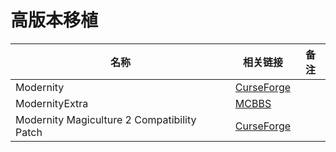# 高版本移植

| 名称                                        | 相关链接                                                                                                     | 备注 |
| ------------------------------------------- | ------------------------------------------------------------------------------------------------------------ | ---- |
| Modernity                                   | [CurseForge](https://www.curseforge.com/minecraft/texture-packs/modernity)                                   |      |
| ModernityExtra                              | [MCBBS](https://www.mcbbs.net/thread-1280646-1-1.html)                                                       |      |
| Modernity Magiculture 2 Compatibility Patch | [CurseForge](https://www.curseforge.com/minecraft/texture-packs/modernity-magiculture-2-compatibility-patch) |      |
